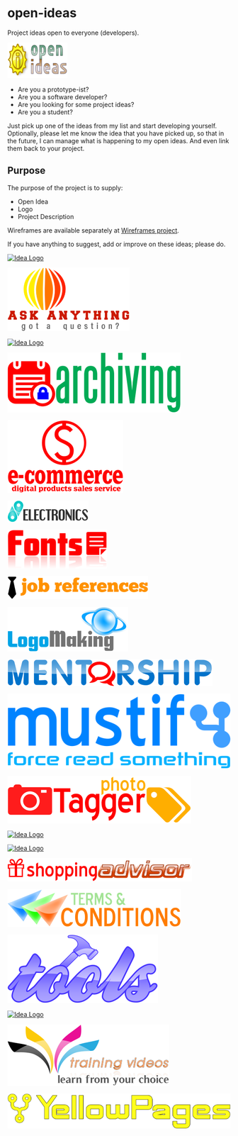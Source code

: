 # open-ideas
Project ideas open to everyone (developers).

![Logo](logo.png)

* Are you a prototype-ist?
* Are you a software developer?
* Are you looking for some project ideas?
* Are you a student?

Just pick up one of the ideas from my list and start developing yourself.
Optionally, please let me know the idea that you have picked up,
so that in the future, I can manage what is happening to my open ideas.
And even link them back to your project.

## Purpose
The purpose of the project is to supply:
* Open Idea
* Logo
* Project Description

Wireframes are available separately at [Wireframes project](https://github.com/anytizer/wireframes.pencil).

If you have anything to suggest, add or improve on these ideas; please do.

[![Idea Logo](ideas/account-management/logo.png)](ideas/account-management/readme.md)

[![Idea Logo](ideas/ask-anything/logo.png)](ideas/ask-anything/readme.md)

[![Idea Logo](ideas/devanagari-tools/logo.png)](ideas/devanagari-tools/readme.md)

[![Idea Logo](ideas/documents-archiving/logo.png)](ideas/documents-archiving/readme.md)

[![Idea Logo](ideas/ecommerce-business/logo.png)](ideas/ecommerce-business/readme.md)

[![Idea Logo](ideas/electronics-arduino/logo.png)](ideas/electronics-arduino/readme.md)

[![Idea Logo](ideas/fonts-development/logo.png)](ideas/fonts-development/readme.md)

[![Idea Logo](ideas/job-references/logo.png)](ideas/job-references/readme.md)

[![Idea Logo](ideas/logos-development/logo.png)](ideas/logos-development/readme.md)

[![Idea Logo](ideas/mentorship/logo.png)](ideas/mentorship/readme.md)

[![Idea Logo](ideas/mustify-plugin/logo.png)](ideas/mustify-plugin/readme.md)

[![Idea Logo](ideas/photography-tagger/logo.png)](ideas/photography-tagger/readme.md)

[![Idea Logo](ideas/prosody-identification/logo.png)](ideas/prosody-identification/readme.md)

[![Idea Logo](ideas/sanskrit-text-to-speech/logo.png)](ideas/sanskrit-text-to-speech/readme.md)

[![Idea Logo](ideas/shopping-advisor/logo.png)](ideas/shopping-advisor/readme.md)

[![Idea Logo](ideas/terms-and-conditions/logo.png)](ideas/terms-and-conditions/readme.md)

[![Idea Logo](ideas/tools-development/logo.png)](ideas/tools-development/readme.md)

[![Idea Logo](ideas/training-live/logo.png)](ideas/training-live/readme.md)

[![Idea Logo](ideas/training-videos/logo.png)](ideas/training-videos/readme.md)

[![Idea Logo](ideas/yellowpages/logo.png)](ideas/yellowpages/readme.md)
